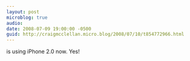 ```yaml
---
layout: post
microblog: true
audio: 
date: 2008-07-09 19:00:00 -0500
guid: http://craigmcclellan.micro.blog/2008/07/10/t854772966.html
---
```

is using iPhone 2.0 now. Yes!
